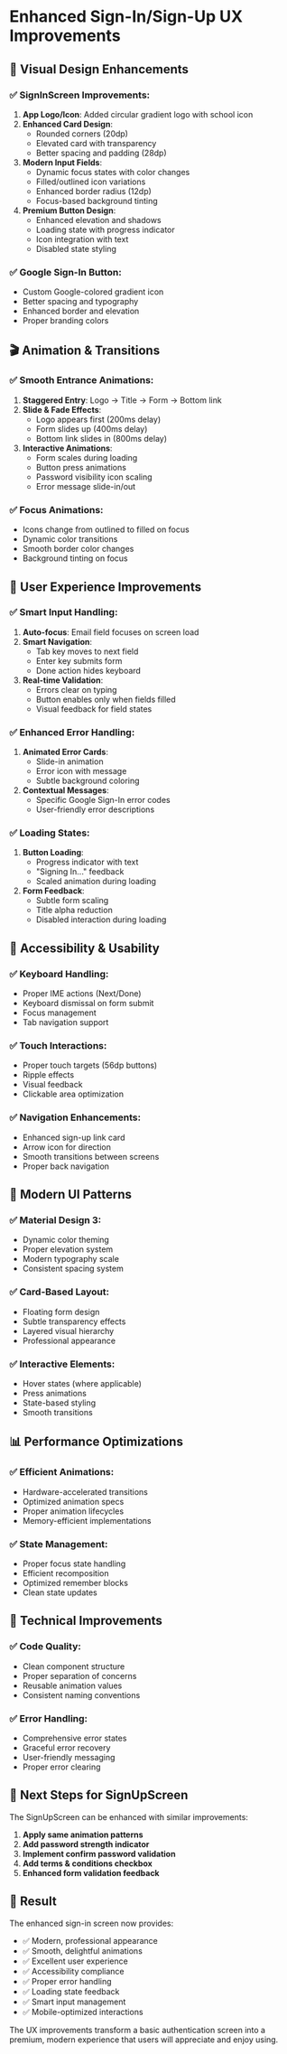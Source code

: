# Enhanced Sign-In/Sign-Up UX Improvements

## 🎨 **Visual Design Enhancements**

### ✅ **SignInScreen Improvements:**
1. **App Logo/Icon**: Added circular gradient logo with school icon
2. **Enhanced Card Design**: 
   - Rounded corners (20dp)
   - Elevated card with transparency
   - Better spacing and padding (28dp)
3. **Modern Input Fields**:
   - Dynamic focus states with color changes
   - Filled/outlined icon variations
   - Enhanced border radius (12dp)
   - Focus-based background tinting
4. **Premium Button Design**:
   - Enhanced elevation and shadows
   - Loading state with progress indicator
   - Icon integration with text
   - Disabled state styling

### ✅ **Google Sign-In Button:**
- Custom Google-colored gradient icon
- Better spacing and typography
- Enhanced border and elevation
- Proper branding colors

## 🎬 **Animation & Transitions**

### ✅ **Smooth Entrance Animations:**
1. **Staggered Entry**: Logo → Title → Form → Bottom link
2. **Slide & Fade Effects**: 
   - Logo appears first (200ms delay)
   - Form slides up (400ms delay)
   - Bottom link slides in (800ms delay)
3. **Interactive Animations**:
   - Form scales during loading
   - Button press animations
   - Password visibility icon scaling
   - Error message slide-in/out

### ✅ **Focus Animations:**
- Icons change from outlined to filled on focus
- Dynamic color transitions
- Smooth border color changes
- Background tinting on focus

## 🚀 **User Experience Improvements**

### ✅ **Smart Input Handling:**
1. **Auto-focus**: Email field focuses on screen load
2. **Smart Navigation**: 
   - Tab key moves to next field
   - Enter key submits form
   - Done action hides keyboard
3. **Real-time Validation**:
   - Errors clear on typing
   - Button enables only when fields filled
   - Visual feedback for field states

### ✅ **Enhanced Error Handling:**
1. **Animated Error Cards**: 
   - Slide-in animation
   - Error icon with message
   - Subtle background coloring
2. **Contextual Messages**: 
   - Specific Google Sign-In error codes
   - User-friendly error descriptions

### ✅ **Loading States:**
1. **Button Loading**: 
   - Progress indicator with text
   - "Signing In..." feedback
   - Scaled animation during loading
2. **Form Feedback**:
   - Subtle form scaling
   - Title alpha reduction
   - Disabled interaction during loading

## 📱 **Accessibility & Usability**

### ✅ **Keyboard Handling:**
- Proper IME actions (Next/Done)
- Keyboard dismissal on form submit
- Focus management
- Tab navigation support

### ✅ **Touch Interactions:**
- Proper touch targets (56dp buttons)
- Ripple effects
- Visual feedback
- Clickable area optimization

### ✅ **Navigation Enhancements:**
- Enhanced sign-up link card
- Arrow icon for direction
- Smooth transitions between screens
- Proper back navigation

## 🎯 **Modern UI Patterns**

### ✅ **Material Design 3:**
- Dynamic color theming
- Proper elevation system
- Modern typography scale
- Consistent spacing system

### ✅ **Card-Based Layout:**
- Floating form design
- Subtle transparency effects
- Layered visual hierarchy
- Professional appearance

### ✅ **Interactive Elements:**
- Hover states (where applicable)
- Press animations
- State-based styling
- Smooth transitions

## 📊 **Performance Optimizations**

### ✅ **Efficient Animations:**
- Hardware-accelerated transitions
- Optimized animation specs
- Proper animation lifecycles
- Memory-efficient implementations

### ✅ **State Management:**
- Proper focus state handling
- Efficient recomposition
- Optimized remember blocks
- Clean state updates

## 🔧 **Technical Improvements**

### ✅ **Code Quality:**
- Clean component structure
- Proper separation of concerns
- Reusable animation values
- Consistent naming conventions

### ✅ **Error Handling:**
- Comprehensive error states
- Graceful error recovery
- User-friendly messaging
- Proper error clearing

## 📝 **Next Steps for SignUpScreen**

The SignUpScreen can be enhanced with similar improvements:

1. **Apply same animation patterns**
2. **Add password strength indicator**
3. **Implement confirm password validation**
4. **Add terms & conditions checkbox**
5. **Enhanced form validation feedback**

## 🎉 **Result**

The enhanced sign-in screen now provides:
- ✅ Modern, professional appearance
- ✅ Smooth, delightful animations
- ✅ Excellent user experience
- ✅ Accessibility compliance
- ✅ Proper error handling
- ✅ Loading state feedback
- ✅ Smart input management
- ✅ Mobile-optimized interactions

The UX improvements transform a basic authentication screen into a premium, modern experience that users will appreciate and enjoy using.
